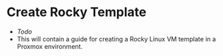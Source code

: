 # Create Rocky Template
- *Todo*
- This will contain a guide for creating a Rocky Linux VM template
in a Proxmox environment.